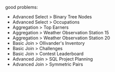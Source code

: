 good problems:
* Advanced Select > Binary Tree Nodes
* Advanced Select > Occupations
* Aggregation > Top Earners
* Aggregation > Weather Observation Station 15
* Aggregation > Weather Observation Station 20
* Basic Join > Ollivander's Inventory
* Basic Join > Challenges
* Basic Join > Contest Leaderboard
* Advanced Join > SQL Project Planning
* Advanced Join > Symmetric Pairs
